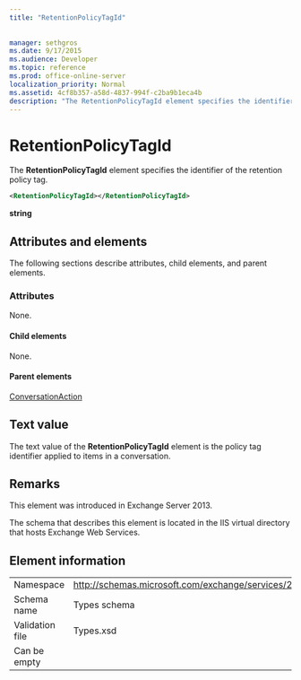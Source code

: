 ```yaml
---
title: "RetentionPolicyTagId"
 
 
manager: sethgros
ms.date: 9/17/2015
ms.audience: Developer
ms.topic: reference
ms.prod: office-online-server
localization_priority: Normal
ms.assetid: 4cf8b357-a58d-4837-994f-c2ba9b1eca4b
description: "The RetentionPolicyTagId element specifies the identifier of the retention policy tag."
---
```


# RetentionPolicyTagId

The **RetentionPolicyTagId** element specifies the identifier of the retention policy tag. 
  
```XML
<RetentionPolicyTagId></RetentionPolicyTagId>
```

 **string**
## Attributes and elements

The following sections describe attributes, child elements, and parent elements.
  
### Attributes

None.
  
#### Child elements

None.
  
#### Parent elements

[ConversationAction](conversationaction.md)
  
## Text value

The text value of the **RetentionPolicyTagId** element is the policy tag identifier applied to items in a conversation. 
  
## Remarks

This element was introduced in Exchange Server 2013.
  
The schema that describes this element is located in the IIS virtual directory that hosts Exchange Web Services.
  
## Element information

|||
|:-----|:-----|
|Namespace  <br/> |http://schemas.microsoft.com/exchange/services/2006/types  <br/> |
|Schema name  <br/> |Types schema  <br/> |
|Validation file  <br/> |Types.xsd  <br/> |
|Can be empty  <br/> ||
   

